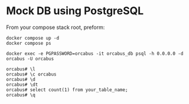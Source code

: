 # Mock DB using PostgreSQL

From your compose stack root, preform:

```
docker compose up -d
docker compose ps
```

```
docker exec -e PGPASSWORD=orcabus -it orcabus_db psql -h 0.0.0.0 -d orcabus -U orcabus
```

```
orcabus# \l
orcabus# \c orcabus
orcabus# \d
orcabus# \dt
orcabus# select count(1) from your_table_name;
orcabus# \q
```
